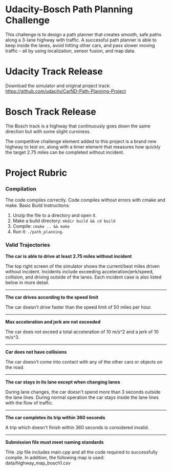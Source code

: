 # Udacity-Bosch Path Planning Challenge
This challenge is to design a path planner that creates smooth, safe paths along a 3-lane highway with traffic. A successful path planner is able to keep inside the lanes, avoid hitting other cars, and pass slower moving traffic - all by using localization, sensor fusion, and map data.

# Udacity Track Release
Download the simulator and original project track: https://github.com/udacity/CarND-Path-Planning-Project

# Bosch Track Release
The Bosch track is a highway that continuously goes down the same direction but with some slight curviness. 

The competitive challenge element added to this project is a brand new highway to test on, along with a timer element that measures how quickly the target 2.75 miles can be completed without incident. 

# Project Rubric 

### Compilation
The code compiles correctly. Code compiles without errors with cmake and make. Basic Build Instructions:

1. Unzip the file to a directory and open it.
2. Make a build directory: `mkdir build && cd build`
3. Compile: `cmake .. && make`
4. Run it: `./path_planning`.

### Valid Trajectories
**The car is able to drive at least 2.75 miles without incident**        

The top right screen of the simulator shows the current/best miles driven without incident. Incidents include exceeding acceleration/jerk/speed, collision, and driving outside of the lanes. Each incident case is also listed below in more detail.

----------------------------------------------------------------------------------------------------------------------------------------

**The car drives according to the speed limit**

The car doesn't drive faster than the speed limit of 50 miles per hour.

----------------------------------------------------------------------------------------------------------------------------------------

**Max acceleration and jerk are not exceeded**

The car does not exceed a total acceleration of 10 m/s^2 and a jerk of 10 m/s^3.

----------------------------------------------------------------------------------------------------------------------------------------

**Car does not have collisions**

The car doesn't come into contact with any of the other cars or objects on the road.

----------------------------------------------------------------------------------------------------------------------------------------

**The car stays in its lane except when changing lanes**

During lane changes, the car doesn't spend more than 3 seconds outside the lane lines. During normal operation the car stays inside the lane lines with the flow of traffic.

----------------------------------------------------------------------------------------------------------------------------------------

**The car completes its trip within 360 seconds**

A trip which doesn't finish within 360 seconds is considered invalid.

----------------------------------------------------------------------------------------------------------------------------------------

**Submission file must meet naming standards**

THe .zip file includes main.cpp and all the code required to successfully compile. In addition, the following map is used: data/highway_map_bosch1.csv




